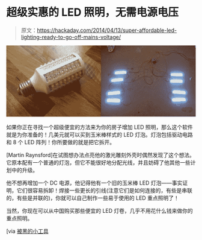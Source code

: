 # 超级实惠的 LED 照明，无需电源电压

> 原文：<https://hackaday.com/2014/04/13/super-affordable-led-lighting-ready-to-go-off-mains-voltage/>

![lights](img/2af1f5166f75ebc0073054ce6e176cce.png)

如果你正在寻找一个超级便宜的方法来为你的房子增加 LED 照明，那么这个软件就是为你准备的！几美元就可以买到玉米棒样式的 LED 灯泡。灯泡包括驱动电路和 8 个 LED 阵列！你所要做的就是把它拆开。

[Martin Raynsford]在试图想办法点亮他的激光雕刻外壳时偶然发现了这个想法。它原本配有一个普通的灯泡，但它不能很好地分配光线，并且妨碍了他其他一些计划中的升级。

他不想再增加一个 DC 电源，他记得他有一个旧的玉米棒 LED 灯泡——事实证明，它们很容易拆卸！焊接一些更长的引线(注意它们是如何连接的，有些是串联的，有些是并联的)，你就可以自己制作一些易于使用的 LED 重点照明了！

当然，你现在可以从中国购买那些便宜的 LED 灯卷，几乎不用花什么钱来做你的重点照明。

[via [被黑的小工具](http://hackedgadgets.com/2014/04/10/corn-cob-led-reuse/#section1')